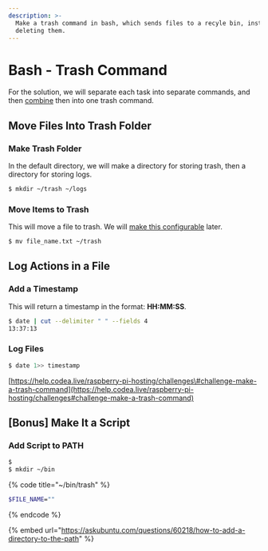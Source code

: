 ```yaml
---
description: >-
  Make a trash command in bash, which sends files to a recyle bin, instead of
  deleting them.
---
```


# Bash - Trash Command

For the solution, we will separate each task into separate commands, and then [combine](bash-trash-command.md#bonus-make-command-executable) then into one trash command.

## Move Files Into Trash Folder

### Make Trash Folder

In the default directory, we will make a directory for storing trash, then a directory for storing logs.

```bash
$ mkdir ~/trash ~/logs
```

### Move Items to Trash

This will move a file to trash. We will [make this configurable](bash-trash-command.md#bonus-make-command-executable) later.

```bash
$ mv file_name.txt ~/trash
```

## Log Actions in a File

### Add a Timestamp

This will return a timestamp in the format: **HH:MM:SS**.

```bash
$ date | cut --delimiter " " --fields 4
13:37:13
```

### Log Files

```bash
$ date 1>> timestamp
```

[https://help.codea.live/raspberry-pi-hosting/challenges\#challenge-make-a-trash-command](https://help.codea.live/raspberry-pi-hosting/challenges#challenge-make-a-trash-command)

## \[Bonus\] Make It a Script

### Add Script to PATH

```bash
$ 
$ mkdir ~/bin
```

{% code title="~/bin/trash" %}
```bash
$FILE_NAME=""

```
{% endcode %}

{% embed url="https://askubuntu.com/questions/60218/how-to-add-a-directory-to-the-path" %}

